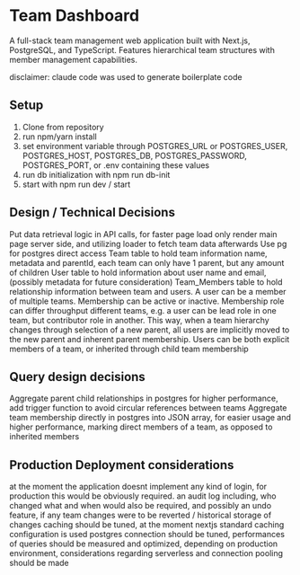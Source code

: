 # Team Dashboard

A full-stack team management web application built with Next.js, PostgreSQL, and TypeScript. Features hierarchical team structures with member management capabilities.

disclaimer: claude code was used to generate boilerplate code

## Setup

1. Clone from repository
2. run npm/yarn install
3. set environment variable through POSTGRES_URL or POSTGRES_USER, POSTGRES_HOST, POSTGRES_DB, POSTGRES_PASSWORD, POSTGRES_PORT, or .env containing these values
4. run db initialization with npm run db-init
5. start with npm run dev / start

## Design / Technical Decisions

Put data retrieval logic in API calls, for faster page load only render main page server side, and utilizing loader to fetch team data afterwards
Use pg for postgres direct access
Team table to hold team information name, metadata and parentId, each team can only have 1 parent, but any amount of children
User table to hold information about user name and email, (possibly metadata for future consideration)
Team_Members table to hold relationship information between team and users. A user can be a member of multiple teams. Membership can be active or inactive.
Membership role can differ throughput different teams, e.g. a user can be lead role in one team, but contributor role in another.
This way, when a team hierarchy changes through selection of a new parent, all users are implicitly moved to the new parent and inherent parent membership.
Users can be both explicit members of a team, or inherited through child team membership

## Query design decisions

Aggregate parent child relationships in postgres for higher performance, add trigger function to avoid circular references between teams
Aggregate team membership directly in postgres into JSON array, for easier usage and higher performance, marking direct members of a team, as opposed to inherited members

## Production Deployment considerations

at the moment the application doesnt implement any kind of login, for production this would be obviously required.
an audit log including, who changed what and when would also be required, and possibly an undo feature, if any team changes were to be reverted / historical storage of changes
caching should be tuned, at the moment nextjs standard caching configuration is used
postgres connection should be tuned, performances of queries should be measured and optimized, depending on production environment, considerations regarding serverless and connection pooling should be made
